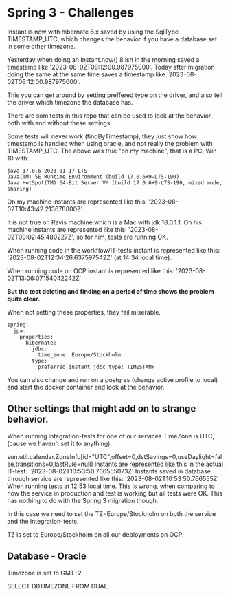 # Spring 3 - Challenges

Instant is now with hibernate 6.x saved by using the SqlType TIMESTAMP_UTC, which changes the behavior if you have
a database set in some other timezone. 

Yesterday when doing an Instant.now() 8.ish in the morning saved a timestamp like '2023-08-02T08:12:00.987975000'. 
Today after migration doing the same at the same time saves a timestamp like '2023-08-02T06:12:00.987975000'. 

This you can get around by setting preffered type on the driver, and also tell the driver which timezone the database
has. 

There are som tests in this repo that can be used to look at the behavior, both with and without these settings. 

Some tests will never work (findByTimestamp), they just show how timestamp is handled when using oracle, and not really the problem with TIMESTAMP_UTC. 
The above was true "on my machine", that is a PC, Win 10 with:
```
java 17.0.6 2023-01-17 LTS
Java(TM) SE Runtime Environment (build 17.0.6+9-LTS-190)
Java HotSpot(TM) 64-Bit Server VM (build 17.0.6+9-LTS-190, mixed mode, sharing)
```
On my machine instants are represented like this: '2023-08-02T10:43:42.213678800Z'

It is not true on Ravis machine which is a Mac with jdk 18.0.1.1. 
On his machine instants are represented like this: '2023-08-02T09:02:45.480227Z', 
so for him, tests are running OK. 

When running code in the workflow/IT-tests instant is represented like this: 
'2023-08-02T12:34:26.637597542Z' (at 14:34 local time).  

When running code on OCP instant is represented like this:
'2023-08-02T13:06:07.154042242Z'

**But the test deleting and finding on a period of time shows the problem quite clear.** 

When not setting these properties, they fail miserable.  

```
spring:  
  jpa:
    properties:
      hibernate:
        jdbc:
          time_zone: Europe/Stockholm
        type:
          preferred_instant_jdbc_type: TIMESTAMP
```

You can also change and run on a postgres (change active profile to local) and start the docker container
and look at the behavior.

## Other settings that might add on to strange behavior. 

When running integration-tests for one of our services TimeZone is UTC, (cause we haven't set it to anything). 

sun.util.calendar.ZoneInfo[id="UTC",offset=0,dstSavings=0,useDaylight=false,transitions=0,lastRule=null]
Instants are represented like this in the actual IT-test: '2023-08-02T10:53:50.766555073Z'
Instants saved in database through service are represented like this: '2023-08-02T10:53:50.766555Z'
When running tests at 12:53 local time. This is wrong, when comparing to how the service in production and test is 
working but all tests were OK. This has nothing to do with the Spring 3 migration though. 

In this case we need to set the TZ=Europe/Stockholm on both the service and the integration-tests.

TZ is set to Europe/Stockholm on all our deployments on OCP. 



## Database - Oracle
Timezone is set to GMT+2

SELECT DBTIMEZONE FROM DUAL;


